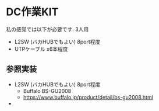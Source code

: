 
# DC作業KIT

私の感覚では以下が必要です. 3人用

- L2SW (バカHUBでもよい) 8port程度
- UTPケーブル x6本程度

## 参照実装

- L2SW (バカHUBでもよい) 8port程度
	- Buffalo BS-GU2008
	- https://www.buffalo.jp/product/detail/bs-gu2008.html
-


